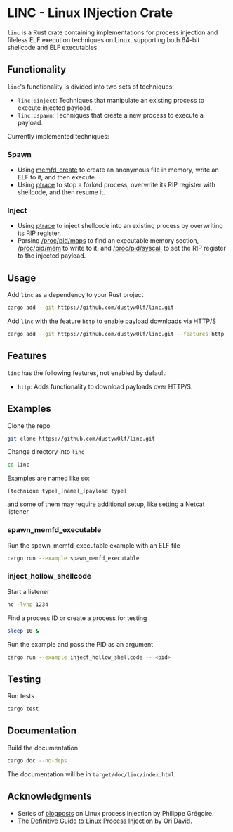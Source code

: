 # LINC - Linux INjection Crate
`linc` is a Rust crate containing implementations for process injection and fileless ELF execution techniques on Linux, supporting both 64-bit shellcode and ELF executables.

## Functionality
`linc`'s functionality is divided into two sets of techniques:
- `linc::inject`: Techniques that manipulate an existing process to execute injected payload.
- `linc::spawn`: Techniques that create a new process to execute a payload.

Currently implemented techniques:

### Spawn
- Using [memfd_create](https://man7.org/linux/man-pages/man2/memfd_create.2.html) to create an anonymous file in memory, write an ELF to it, and then execute.
- Using [ptrace](https://man7.org/linux/man-pages/man2/ptrace.2.html) to stop a forked process, overwrite its RIP register with shellcode, and then resume it.

### Inject
- Using [ptrace](https://man7.org/linux/man-pages/man2/ptrace.2.html) to inject shellcode into an existing process by overwriting its RIP register.
- Parsing [/proc/pid/maps](https://man7.org/linux/man-pages/man5/proc_pid_maps.5.html) to find an executable memory section, [/proc/pid/mem](https://man7.org/linux/man-pages/man5/proc_pid_mem.5.html) to write to it, and [/proc/pid/syscall](https://man7.org/linux/man-pages/man5/proc_pid_syscall.5.html) to set the RIP register to the injected payload.

## Usage
Add `linc` as a dependency to your Rust project
```bash
cargo add --git https://github.com/dustyw0lf/linc.git
```

Add `linc` with the feature `http` to enable payload downloads via HTTP/S
```bash
cargo add --git https://github.com/dustyw0lf/linc.git --features http
```

## Features
`linc` has the following features, not enabled by default:
- `http`: Adds functionality to download payloads over HTTP/S.

## Examples
Clone the repo
```bash
git clone https://github.com/dustyw0lf/linc.git
```

Change directory into `linc`
```bash
cd linc
```

Examples are named like so:
```unknown
[technique type]_[name]_[payload type]
```

and some of them may require additional setup, like setting a Netcat listener.

### spawn_memfd_executable
Run the spawn_memfd_executable example with an ELF file
```bash
cargo run --example spawn_memfd_executable
```

### inject_hollow_shellcode
Start a listener
```bash
nc -lvnp 1234
```

Find a process ID or create a process for testing
```bash
sleep 10 &
```

Run the example and pass the PID as an argument
```bash
cargo run --example inject_hollow_shellcode -- <pid>
```

## Testing
Run tests
```bash
cargo test
```

## Documentation
Build the documentation
```bash
cargo doc --no-deps
```

The documentation will be in `target/doc/linc/index.html`.

## Acknowledgments
- Series of [blogposts](https://blog.f0b.org) on Linux process injection by Philippe Grégoire.
- [The Definitive Guide to Linux Process Injection](https://www.akamai.com/blog/security-research/the-definitive-guide-to-linux-process-injection) by Ori David.